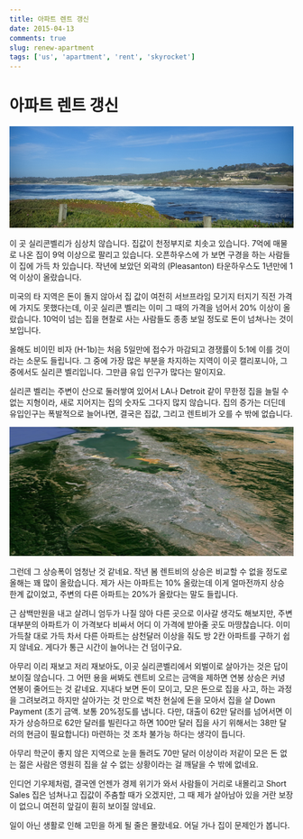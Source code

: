 ```yaml
---
title: 아파트 렌트 갱신
date: 2015-04-13
comments: true
slug: renew-apartment
tags: ['us', 'apartment', 'rent', 'skyrocket']
---
```


# 아파트 렌트 갱신

![17 Miles](/media/blog/2015-03-28-17miles.jpg)

이 곳 실리콘벨리가 심상치 않습니다.
집값이 천정부지로 치솟고 있습니다.
7억에 매물로 나온 집이 9억 이상으로 팔리고 있습니다.
오픈하우스에 가 보면 구경을 하는 사람들이 집에 가득 차 있습니다.
작년에 보았던 외곽의 (Pleasanton) 타운하우스도 1년만에 1억 이상이 올랐습니다.

미국의 타 지역은 돈이 돌지 않아서 집 값이 여전히 서브프라임 모기지 터지기 직전 가격에 가지도 못했다는데,
이곳 실리콘 벨리는 이미 그 때의 가격을 넘어서 20% 이상이 올랐습니다.
10억이 넘는 집을 현찰로 사는 사람들도 종종 보일 정도로 돈이 넘쳐나는 것이 보입니다.

올해도 비이민 비자 (H-1b)는 처음 5일만에 접수가 마감되고 경쟁률이 5:1에 이를 것이라는 소문도 들립니다.
그 중에 가장 많은 부분을 차지하는 지역이 이곳 캘리포니아, 그 중에서도 실리콘 벨리입니다.
그만큼 유입 인구가 많다는 말이지요.

실리콘 벨리는 주변이 산으로 둘러쌓여 있어서 LA나 Detroit 같이 무한정 집을 늘릴 수 없는 지형이라,
새로 지어지는 집의 숫자도 그다지 많지 않습니다.
집의 증가는 더딘데 유입인구는 폭발적으로 늘어나면, 결국은 집값, 그리고 렌트비가 오를 수 밖에 없습니다.

![실리콘벨리 지형: 산으로 둘러쌓여 있습니다.](/media/blog/2015-04-13-san-jose-3d.png)

그런데 그 상승폭이 엄청난 것 같네요.
작년 봄 렌트비의 상승은 비교할 수 없을 정도로 올해는 꽤 많이 올랐습니다.
제가 사는 아파트는 10% 올랐는데 이게 얼마전까지 상승 한계 값이었고, 주변의 다른 아파트는 20%가 올랐다는 말도 들립니다.

근 삼백만원을 내고 살려니 엄두가 나질 않아 다른 곳으로 이사갈 생각도 해보지만,
주변 대부분의 아파트가 이 가격보다 비싸서 어디 이 가격에 받아줄 곳도 마땅찮습니다.
이미 가득찰 대로 가득 차서 다른 아파트는 삼천달러 이상을 줘도 방 2칸 아파트를 구하기 쉽지 않네요.
게다가 통근 시간이 늘어나는 건 덤이구요.

아무리 이리 재보고 저리 재보아도, 이곳 실리콘벨리에서 외벌이로 살아가는 것은 답이 보이질 않습니다.
그 어떤 용을 써봐도 렌트비 오르는 금액을 제하면 연봉 상승은 커녕 연봉이 줄어드는 것 같네요.
지내다 보면 돈이 모이고, 모은 돈으로 집을 사고, 하는 과정을 그려보려고 하지만 살아가는 것 만으로 벅찬 현실에 돈을 모아서 집을 살 Down Payment (초기 금액. 보통 20%정도를 냅니다. 다만, 대출이 62만 달러를 넘어서면 이자가 상승하므로 62만 달러를 빌린다고 하면 100만 달러 집을 사기 위해서는 38만 달러의 현금이 필요합니다) 마련하는 것 조차 불가능 하다는 생각이 듭니다.

아무리 학군이 좋지 않은 지역으로 눈을 돌려도 70만 달러 이상이라 저같이 모은 돈 없는 젊은 사람은 영원히 집을 살 수 없는 상황이라는 걸 깨달을 수 밖에 없네요.

인디언 기우제처럼, 결국엔 언젠가 경제 위기가 와서 사람들이 거리로 내몰리고 Short Sales 집은 넘쳐나고 집값이 주춤할 때가 오겠지만, 그 때 제가 살아남아 있을 거란 보장이 없으니 여전히 앞길이 훤히 보이질 않네요.

일이 아닌 생활로 인해 고민을 하게 될 줄은 몰랐네요.
어딜 가나 집이 문제인가 봅니다.
